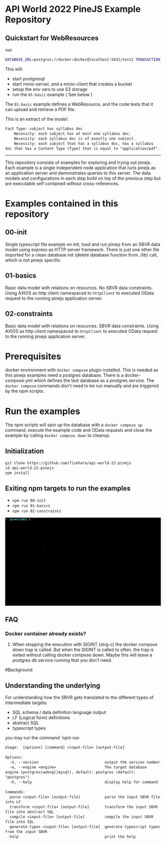 # API World 2022 PineJS Example Repository

## Quickstart for WebResources

run

```sh
DATABASE_URL=postgres://docker:docker@localhost:5431/test2 TRANSACTION_TIMEOUT_MS=120000 PINEJS_STORAGE_ENGINE=S3 S3_UPLOAD_QUEUE_SIZE=10 S3_UPLOAD_PART_SIZE=100000000 npm run 01-basic
```

This will:

- start postgresql
- start minio-server, and a minio-client that creates a bucket
- setup the env vars to use S3 storage
- run the `01-basic` example ( See below )

The `01-basic` example defines a WebResource, and the code tests that it can upload and retrieve a PDF file.

This is an extract of the model:

```
Fact Type: subject has syllabus doc
	Necessity: each subject has at most one syllabus doc.
	Necessity: each syllabus doc is of exactly one subject.
	Necessity: each subject that has a syllabus doc, has a syllabus doc that has a Content Type (Type) that is equal to "application/pdf".
```


---


This repository consists of examples for exploring and trying out pinejs. Each example is a single independent node application that runs pinejs as an application server and demonstrates queries to this server. The data models and configurations in each step build on top of the previous step but are executable self contained without cross-references.

# Examples contained in this repository

## 00-init

Single typescript file example on init, load and run pinejs from an SBVR data model using express as HTTP server framework.
There is just one other file imported for a clean database init (delete database function from ./lib) call, which is not pinejs specific.

## 01-basics

Basic data model with relations on resources. No SBVR data constraints.
Using AXIOS as http client namespaced to `httpClient` to executed OData request to the running pinejs application server.

## 02-constraints

Basic data model with relations on resources. SBVR data constraints.
Using AXIOS as http client namespaced to `httpClient` to executed OData request to the running pinejs application server.

# Prerequisites

docker environment with `docker compose` plugin installed. This is needed as this pinejs examples need a postgres database. There is a docker-compose.yml which defines the test database as a postgres service. The `docker compose` commands don't need to be run manually and are triggered by the npm scripts.

# Run the examples

The npm scripts will spin up the database with a `docker compose up` command, execute the example code and OData requests and close the example by calling `docker compose down` to cleanup.

## Initialization

```
git clone https://github.com/fisehara/api-world-22-pinejs
cd api-world-22-pinejs
npm install
```

## Exiting npm targets to run the examples
- `npm run 00-init`
- `npm run 01-basics` 
- `npm run 02-constraints`


![Getting Started](./getting-started.gif)

## FAQ

### Docker container already exists?
1. When stopping the execution with SIGINT (strg-c) the docker compose down trap is called. But when the SIGINT is called to often, the trap is exited without calling docker compose down. Maybe this will leave a postgres db service running that you don't need.


#Background
## Understanding the underlying

For understanding how the SBVR gets translated to the different types of intermediate targets:

- SQL schema / data definition language output
- LF (Logical form) definitions
- abstract SQL
- typescript types

you may run the command `npm run

```
Usage:  [options] [command] <input-file> [output-file]

Options:
  -V, --version                              output the version number
  -e, --engine <engine>                      The target database engine (postgres|websql|mysql), default: postgres (default: "postgres")
  -h, --help                                 display help for command

Commands:
  parse <input-file> [output-file]           parse the input SBVR file into LF
  transform <input-file> [output-file]       transform the input SBVR file into abstract SQL
  compile <input-file> [output-file]         compile the input SBVR file into SQL
  generate-types <input-file> [output-file]  generate typescript types from the input SBVR
  help                                       print the help
```
